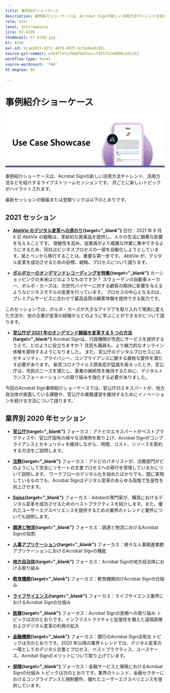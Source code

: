 ```yaml
---
title: 事例紹介ショーケース
description: 事例紹介ショーケースは、Acrobat Signの新しい活用方法やトレンドを紹介するライブストリームセッションです。実際の活用方法や活用方法を紹介します
role: User
level: Intermediate
jira: KT-8198
thumbnail: KT-8198.jpg
kt: 8198
exl-id: 5cae2037-02f2-46f0-8d7f-bc5ed4a8c8b1
source-git-commit: ad54f7afa78b0fbb31eccf455723a8890cb92355
workflow-type: tm+mt
source-wordcount: '744'
ht-degree: 0%

---
```


# 事例紹介ショーケース

![使用事例バナー](../assets/UCSC_Rebrand.png)

事例紹介ショーケースは、Acrobat Signの新しい活用方法やトレンド、活用方法などを紹介するライブストリームセッションです。 月ごとに新しいトピックがハイライトされます。

最新セッションの録画または登録リンクは以下のとおりです。

## 2021 セッション

* **[AbbVie のデジタル変革への道のり](https://use-case-showcase-with-abbvie.joinus.adobeevents.com/){target="_blank"}**
日付：2021 年 8 月 4 日 AbbVie の戦略は、革新的な医薬品を提供し、人々の生活に顕著な影響を与えることです。 俊敏性を高め、従業員がより複雑な作業に集中できるようにするため、同社はビジネスプロセスの一部を自動化しようとしています。紙とペンから移行することは、重要な第一歩です。 AbbVie が、デジタル変革を成功させるための目標、戦略、プロセスについて語ります。

* **[ボルボカーのオンデマンドレコーディングを特集](https://gateway.on24.com/wcc/eh/2172296/lp/2963219/adobe-sign-use-case-showcase%3A-featuring-volvo-cars/){target="_blank"}**
カーショッピングの未来はどのようなものですか？ スウェーデンの自動車メーカー、ボルボ・カーズは、次世代バイヤーに対する顧客の期待に影響を与えるようなビジネスモデルの変更を行っています。 プロセスの中心となるのは、プレミアムサービスに合わせて最高品質の顧客体験を提供できる能力です。

このセッションでは、ボルボ・カーズが大きなアイデアを取り入れて現実に変えた方法や、他の企業が変革の経験からどのように学ぶことができるかについて語ります。

* **[官公庁が 2021 年のオンデマンド録画を変革する 5 つの方法](https://gateway.on24.com/wcc/eh/2172296/lp/2790280/5-ways-government-agencies-will-transform-in-2021-/){target="_blank"}**
Acrobat Signは、行政機関が市民にサービスを提供するうえで、どのように役立ちますか？ 住民も職員も、より魅力的なオンライン体験を期待するようになりました。 また、官公庁のデジタルプロセスには、セキュリティ、プライバシー、コンプライアンスに関する厳格な要件を満たす必要があります。 新型コロナウイルス感染症が猛威を振るったとき、官公庁は、市民のニーズを満たし、事業の継続性を維持するために、デジタルトランスフォーメーションへの取り組みを強化する必要がありました。

今回のAcrobat Sign事例紹介ショーケースでは、官公庁のエキスパートが、地方自治体が直面している課題や、官公庁の業務運営を維持するためにイノベーションを続ける方法について語ります。

## 業界別 2020 年セッション

* **[官公庁](https://event.on24.com/wcc/r/2790280/7FFF27458A6834FDF8C73C5149637590?partnerref=EXL){target="_blank"}**
フォーカス：アドビのエキスパートがベストプラクティスや、官公庁固有の様々な活用例を取り上げ、Acrobat Signがコンプライアンスとセキュリティを維持しながら、時間、コスト、リソースを節約する方法をご説明します。

* **[法務](https://event.on24.com/wcc/r/2634329/292CA0B317E56600A114508CC55376BF?partnerref=EXL){target="_blank"}**
フォーカス：アドビのパネリストが、法務部門がどのようにして完全にリモートの文書プロセスへの移行を管理しているかについて説明します。 ワークフローのデジタル化を始めたばかりでも、既に実現しているものでも、Acrobat Signはデジタル変革のあらゆる段階で生産性を向上させます。

* **[Sales](https://acrobat.adobe.com/us/en/business/webinars/adobe-sign-use-case-showcase-sales.html){target="_blank"}**
フォーカス：Adobeの専門家が、購買におけるデジタル変革を成功させるためのベストプラクティスを紹介します。また、優れたユーザーエクスペリエンスを提供するための業界のトレンドと要件についても説明します。

* **[調達と物流](https://event.on24.com/wcc/r/2514418/278FB6F16C198E2B866CF487AF9514F6){target="_blank"}**
フォーカス：調達と物流におけるAcrobat Signの役割

* **[人事アプリケーション](https://event.on24.com/wcc/r/2351937/D9E34A102F309DFCAF0D07D5192BD66D){target="_blank"}**
フォーカス：様々な人事関連業務アプリケーションにおけるAcrobat Signの機能

* **[地方自治体](https://event.on24.com/wcc/r/2351937/D9E34A102F309DFCAF0D07D5192BD66D){target="_blank"}**
フォーカス：Acrobat Signの地方自治体における取り組み

* **[教育機関](https://event.on24.com/wcc/r/2241711/762243D5EE65DAC44D3AE7BCCD3388A7){target="_blank"}**
フォーカス：教育機関向けAcrobat Signの仕組み

* **[ライフサイエンス](https://event.on24.com/wcc/r/2204781/2C266134D08DDE48E17C77746F192AA6){target="_blank"}**
フォーカス：ライフサイエンス業界におけるAcrobat Signの仕組み

* **[医療](https://event.on24.com/wcc/r/2202626/1D60C42BD396AE273CB09CF53F1051BE){target="_blank"}**
フォーカス：Acrobat Signの医療への取り組み トピックは次のとおりです。インフラストラクチャと拡張性を備えた遠隔医療およびデジタル変革の利用の拡大

* **[金融機関](https://event.on24.com/wcc/r/2177152/40A4315A5D32F21AFB5EB03E25C15992){target="_blank"}**
フォーカス：銀行のAcrobat Sign活用法 トピックは次のとおりです。2020 年以降の業界トレンドでは、デジタル変革の一環としてのデジタル文書とプロセス、ベストプラクティス、ユースケース、Acrobat Signのメリットについて取り上げています。

* **[保険](https://event.on24.com/wcc/r/2162717/1449ED610AD3B545004079728D9AE0F6){target="_blank"}**
フォーカス：金融サービスと保険におけるAcrobat Signの仕組み トピックは次のとおりです。業界のトレンド、金融セクターにおけるコンプライアンスと規制要件、優れたユーザーエクスペリエンスを提供しています。
